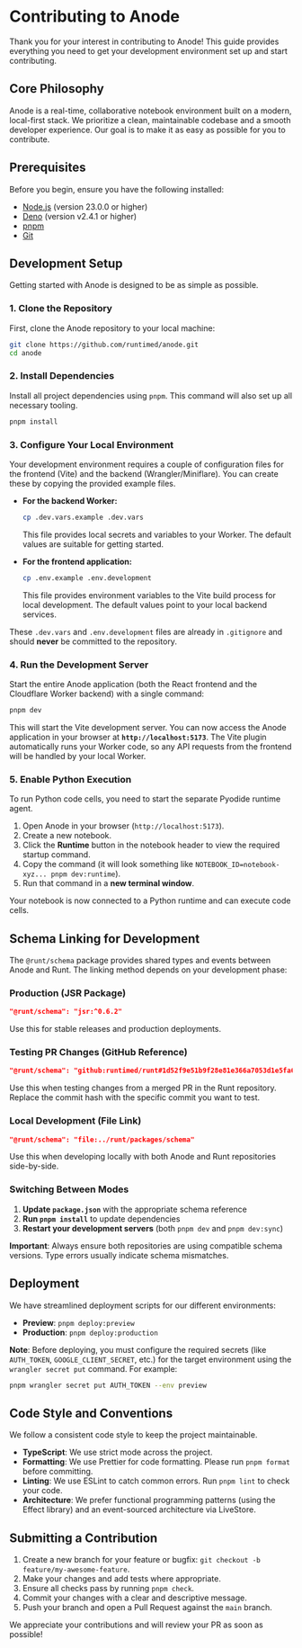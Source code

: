 # Contributing to Anode

Thank you for your interest in contributing to Anode! This guide provides everything you need to get your development environment set up and start contributing.

## Core Philosophy

Anode is a real-time, collaborative notebook environment built on a modern, local-first stack. We prioritize a clean, maintainable codebase and a smooth developer experience. Our goal is to make it as easy as possible for you to contribute.

## Prerequisites

Before you begin, ensure you have the following installed:

- [Node.js](https://nodejs.org/) (version 23.0.0 or higher)
- [Deno](https://docs.deno.com/runtime/getting_started/installation/) (version v2.4.1 or higher)
- [pnpm](https://pnpm.io/installation)
- [Git](https://git-scm.com/)

## Development Setup

Getting started with Anode is designed to be as simple as possible.

### 1. Clone the Repository

First, clone the Anode repository to your local machine:

```bash
git clone https://github.com/runtimed/anode.git
cd anode
```

### 2. Install Dependencies

Install all project dependencies using `pnpm`. This command will also set up all necessary tooling.

```bash
pnpm install
```

### 3. Configure Your Local Environment

Your development environment requires a couple of configuration files for the frontend (Vite) and the backend (Wrangler/Miniflare). You can create these by copying the provided example files.

- **For the backend Worker:**

  ```bash
  cp .dev.vars.example .dev.vars
  ```

  This file provides local secrets and variables to your Worker. The default values are suitable for getting started.

- **For the frontend application:**
  ```bash
  cp .env.example .env.development
  ```
  This file provides environment variables to the Vite build process for local development. The default values point to your local backend services.

These `.dev.vars` and `.env.development` files are already in `.gitignore` and should **never** be committed to the repository.

### 4. Run the Development Server

Start the entire Anode application (both the React frontend and the Cloudflare Worker backend) with a single command:

```bash
pnpm dev
```

This will start the Vite development server. You can now access the Anode application in your browser at **`http://localhost:5173`**. The Vite plugin automatically runs your Worker code, so any API requests from the frontend will be handled by your local Worker.

### 5. Enable Python Execution

To run Python code cells, you need to start the separate Pyodide runtime agent.

1.  Open Anode in your browser (`http://localhost:5173`).
2.  Create a new notebook.
3.  Click the **Runtime** button in the notebook header to view the required startup command.
4.  Copy the command (it will look something like `NOTEBOOK_ID=notebook-xyz... pnpm dev:runtime`).
5.  Run that command in a **new terminal window**.

Your notebook is now connected to a Python runtime and can execute code cells.

## Schema Linking for Development

The `@runt/schema` package provides shared types and events between Anode and Runt. The linking method depends on your development phase:

### Production (JSR Package)

```json
"@runt/schema": "jsr:^0.6.2"
```

Use this for stable releases and production deployments.

### Testing PR Changes (GitHub Reference)

```json
"@runt/schema": "github:runtimed/runt#1d52f9e51b9f28e81e366a7053d1e5fa6164c390&path:/packages/schema"
```

Use this when testing changes from a merged PR in the Runt repository. Replace the commit hash with the specific commit you want to test.

### Local Development (File Link)

```json
"@runt/schema": "file:../runt/packages/schema"
```

Use this when developing locally with both Anode and Runt repositories side-by-side.

### Switching Between Modes

1. **Update `package.json`** with the appropriate schema reference
2. **Run `pnpm install`** to update dependencies
3. **Restart your development servers** (both `pnpm dev` and `pnpm dev:sync`)

**Important**: Always ensure both repositories are using compatible schema versions. Type errors usually indicate schema mismatches.

## Deployment

We have streamlined deployment scripts for our different environments:

- **Preview**: `pnpm deploy:preview`
- **Production**: `pnpm deploy:production`

**Note**: Before deploying, you must configure the required secrets (like `AUTH_TOKEN`, `GOOGLE_CLIENT_SECRET`, etc.) for the target environment using the `wrangler secret put` command. For example:

```bash
pnpm wrangler secret put AUTH_TOKEN --env preview
```

## Code Style and Conventions

We follow a consistent code style to keep the project maintainable.

- **TypeScript**: We use strict mode across the project.
- **Formatting**: We use Prettier for code formatting. Please run `pnpm format` before committing.
- **Linting**: We use ESLint to catch common errors. Run `pnpm lint` to check your code.
- **Architecture**: We prefer functional programming patterns (using the Effect library) and an event-sourced architecture via LiveStore.

## Submitting a Contribution

1.  Create a new branch for your feature or bugfix: `git checkout -b feature/my-awesome-feature`.
2.  Make your changes and add tests where appropriate.
3.  Ensure all checks pass by running `pnpm check`.
4.  Commit your changes with a clear and descriptive message.
5.  Push your branch and open a Pull Request against the `main` branch.

We appreciate your contributions and will review your PR as soon as possible!

